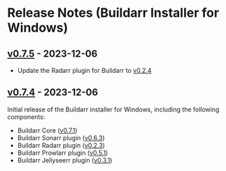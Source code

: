 # Release Notes (Buildarr Installer for Windows)

## [v0.7.5](https://github.com/buildarr/buildarr-installer/releases/tag/v0.7.5) - 2023-12-06

* Update the Radarr plugin for Buildarr to [v0.2.4](https://buildarr.github.io/plugins/radarr/release-notes#v024-2023-12-10)


## [v0.7.4](https://github.com/buildarr/buildarr-installer/releases/tag/v0.7.4) - 2023-12-06

Initial release of the Buildarr installer for Windows, including the following components:

* Buildarr Core ([v0.7.1](https://buildarr.github.io/release-notes#v071-2023-11-13))
* Buildarr Sonarr plugin ([v0.6.3](https://buildarr.github.io/plugins/sonarr/release-notes#v063-2023-12-02))
* Buildarr Radarr plugin ([v0.2.3](https://buildarr.github.io/plugins/radarr/release-notes#v023-2023-12-02))
* Buildarr Prowlarr plugin ([v0.5.1](https://buildarr.github.io/plugins/prowlarr/release-notes#v051-2023-12-02))
* Buildarr Jellyseerr plugin ([v0.3.1](https://buildarr.github.io/plugins/jellyseerr/release-notes#v031-2023-12-02))
